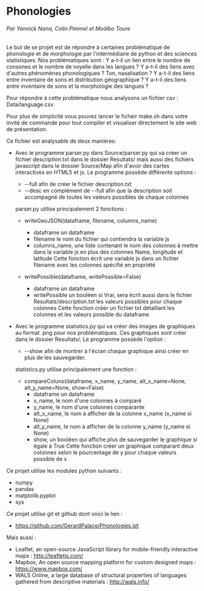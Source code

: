 # Phonologies
###### Par Yannick Nana, Colin Pimmel et Modibo Toure

Le but de se projet est de répondre à certaines problématique de phonologie et de morphologie par l'intérmédiaire de python et des sciences statistiques.
Nos problématiques sont :
Y a-t-il un lien entre le nombre de consones et le nombre de voyelle dans les langues ?
Y a-t-il des liens avec d'autres phénomènes phonologiques ? Ton, nasalisation ?
Y a-t-il des liens entre inventaire de sons et distribution géographique ?
Y a-t-il des liens entre inventaire de sons et la morphologie des langues ?

Pour répondre à cette problématique nous analysons un fichier csv : Data/language.csv

Pour plus de simplicité vous pouvez lancer le ficheir make.sh dans votre invité de commande pour tout compiler et visualiser directement le site web de présentation.

Ce fichier est analysable de deux manières:
- Avec le programme parser.py dans Source/parser.py qui va créer un fichier description.txt dans le dossier Resultats/
   mais aussi des fichiers javascript dans le dossier Source/Map afin d'avoir des cartes interactives en HTML5 et js.
   Le programme possède différente options :
	- --full afin de créer le fichier description.txt
	- --desc en complément de --full afin que la description soit accompagné de toutes les valeurs possibles de chaque colonnes

   parser.py utilise principalement 2 fonctions :
	- writeGeoJSON(dataframe, filename, columns_name)
		- dataframe un dataframe
		- filename le nom du fichier qui contiendra la variable js
		- columns_name, une liste contenant le nom des colonnes à mettre dans la variable js en plus des colonnes Name, longitude et latitude
	   Cette fonction écrit une variable js dans un fichier filename avec les colonnes spécifié en propriété

	- writePossible(dataframe, writePossible=False)
		- dataframe un dataframe
		- writePossible un booléen si Vrai, sera écrit aussi dans le fichier Resultats/description.txt les valeurs possibles pour chaque colonnes
 	   Cette fonction créer un fichier txt détaillant les colonnes et les valeurs possible du dataframe

- Avec le programme statistics.py qui va créer des images de graphiques au format .png pour nos problématiques. Ces graphiques sont créer dans le dossier
   Resultats/. Le programme possède l'option :
	- --show afin de montrer à l'écran chaque graphique ainsi créer en plus de les sauvegarder.

   statistics.py utilise principalement une fonction :
	- compareColuns(dataframe, x_name, y_name, alt_x_name=None, alt_y_name=None, show=False)
		- dataframe un dataframe
		- x_name, le nom d'une colonnes à comparé
		- y_name, le nom d'une colonnes comparante
		- alt_x_name, le nom à afficher de la colonne x_name (x_name si None)
		- alt_y_name, le nom à afficher de la colonne y_name (y_name si None)
		- show, un booléen qui affiche plus de sauvegarder le graphique si égale à True
	   Cette fonction créer un graphique comparant deux colonnes selon le pourcentage de y pour chaque valeurs possible de x

Ce projet utilise les modules python suivants :
 - numpy
 - pandas
 - matplolib.pyplot
 - sys

Ce projet utilise git et github dont voici le lien :
 - https://github.com/GerardPalace/Phonologies.git

Mais aussi :
 - Leaflet, an open-source JavaScript library for mobile-friendly interactive maps : http://leafletjs.com/
 - Mapbox, An open source mapping platform for custom designed maps : https://www.mapbox.com/
 - WALS Online, a large database of structural properties of languages gathered from descriptive materials : http://wals.info/
